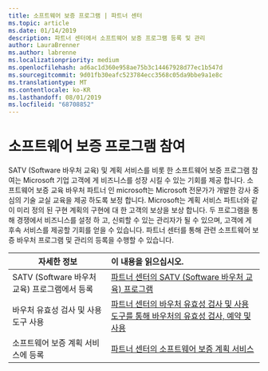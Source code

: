 ```yaml
---
title: 소프트웨어 보증 프로그램 | 파트너 센터
ms.topic: article
ms.date: 01/14/2019
description: 파트너 센터에서 소프트웨어 보증 프로그램 등록 및 관리
author: LauraBrenner
ms.author: labrenne
ms.localizationpriority: medium
ms.openlocfilehash: ad6ac1d360e958ae75b3c14467928d77ec1b547d
ms.sourcegitcommit: 9d01fb30eafc523784ecc3568c05da9bbe9a1e8c
ms.translationtype: MT
ms.contentlocale: ko-KR
ms.lasthandoff: 08/01/2019
ms.locfileid: "68708852"
---
```

# <a name="participate-in-software-assurance-programs"></a>소프트웨어 보증 프로그램 참여

SATV (Software 바우처 교육) 및 계획 서비스를 비롯 한 소프트웨어 보증 프로그램 참여는 Microsoft 기업 고객에 게 비즈니스를 성장 시킬 수 있는 기회를 제공 합니다. 소프트웨어 보증 교육 바우처 파트너 인 microsoft는 Microsoft 전문가가 개발한 강사 중심의 기술 교실 교육을 제공 하도록 보정 합니다. Microsoft는 계획 서비스 파트너와 같이 미리 정의 된 구현 계획의 구현에 대 한 고객의 보상을 보상 합니다. 두 프로그램을 통해 경쟁에서 비즈니스를 설정 하 고, 신뢰할 수 있는 관리자가 될 수 있으며, 고객에 게 후속 서비스를 제공할 기회를 얻을 수 있습니다. 파트너 센터를 통해 관련 소프트웨어 보증 바우처 프로그램 및 관리의 등록을 수행할 수 있습니다.

|**자세한 정보**   |**이 내용을 읽으십시오.**   |
|--------------------------|:------------------|
|SATV (Software 바우처 교육) 프로그램에서 등록|[파트너 센터의 SATV (Software 바우처 교육) 프로그램](software-assurance-satv.md)|
|바우처 유효성 검사 및 사용 도구 사용|[파트너 센터의 바우처 유효성 검사 및 사용 도구를 통해 바우처의 유효성 검사, 예약 및 사용](voucher-validation-tool.md)|
|소프트웨어 보증 계획 서비스에 등록|[파트너 센터의 소프트웨어 보증 계획 서비스](software-assurance-dps.md) 


